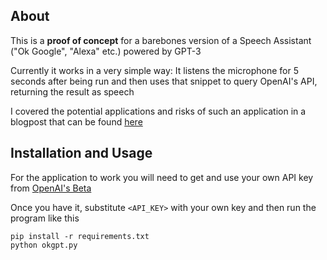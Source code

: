 ## About

This is a **proof of concept** for a barebones version of a Speech Assistant ("Ok Google", "Alexa" etc.) powered by GPT-3

Currently it works in a very simple way: It listens the microphone for 5 seconds after being run and then uses that snippet to query OpenAI's API, returning the result as speech

I covered the potential applications and risks of such an application in a blogpost that can be found [here](https://github.com/thevinter/okgpt)

## Installation and Usage

For the application to work you will need to get and use your own API key from [OpenAI's Beta](https://beta.openai.com/account/api-keys)

Once you have it, substitute `<API_KEY>` with your own key and then run the program like this

```
pip install -r requirements.txt
python okgpt.py
```
